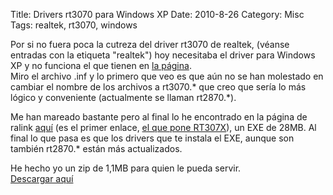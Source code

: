 Title: Drivers rt3070 para Windows XP 
Date: 2010-8-26
Category: Misc
Tags: realtek, rt3070, windows

Por si no fuera poca la cutreza del driver rt3070 de realtek, (véanse entradas con la etiqueta "realtek") hoy necesitaba el driver para
Windows XP y no funciona el que tienen en [la
página](http://www.smc.com/index.cfm?event=downloads.doSearchCriteria&localeCode=EN_GBR&productCategory=5&modelNumber=1699&partNumber=4338&downloadType=1&knowsPartNumber=false).  
 Miro el archivo .inf y lo primero que veo es que aún no se han molestado en cambiar el nombre de los archivos a rt3070.\* que creo que
sería lo más lógico y conveniente (actualmente se llaman rt2870.\*).

Me han mareado bastante pero al final lo he encontrado en la página de ralink [aquí](http://www.ralinktech.com/support.php?s=1) (es el
primer enlace, [el que pone
RT307X](http://www.ralinktech.com/license_us.php?n=1&p=1&t=U0wyRnpjMlYwY3k4eU1ERXdMekEyTHpJeEwyUnZkMjVzYjJGa01URTJNelk1TnpBMk15NWxlR1U5UFQxSlUxOUJVRjlUVkVGZlVsUXlPRGN3WDBRdE15NHhMak11TUY5V1FTMHpMakV1TXk0d1gxYzNMVE11TVM0ekxqQmZVbFV0TkM0d0xqQXVNRjlCVlMwMExqQXVNQzR3WHpBMk1UY3hNRjh4TGpVdU9DNHdWMUJmUm5KbFpRPT1D)),
un EXE de 28MB. Al final lo que pasa es que los drivers que te instala el EXE, aunque son también rt2870.\* están más actualizados.

He hecho yo un zip de 1,1MB para quien le pueda servir.  
[Descargar aquí](/files/RT2870%20Wireless%20LAN%20Card.zip)
